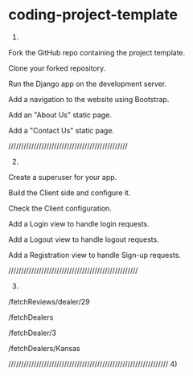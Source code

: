 # coding-project-template
1)
Fork the GitHub repo containing the project template.

Clone your forked repository.

Run the Django app on the development server.

Add a navigation to the website using Bootstrap.

Add an "About Us" static page.

Add a "Contact Us" static page.

///////////////////////////////////////////////

2)
Create a superuser for your app.

Build the Client side and configure it.

Check the Client configuration.

Add a Login view to handle login requests.

Add a Logout view to handle logout requests.

Add a Registration view to handle Sign-up requests.


///////////////////////////////////////////////////

3)
 /fetchReviews/dealer/29

/fetchDealers 

/fetchDealer/3

/fetchDealers/Kansas

///////////////////////////////////////////////////////////////
4)
